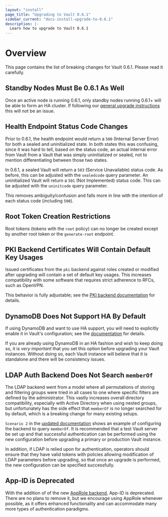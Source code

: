 ```yaml
---
layout: "install"
page_title: "Upgrading to Vault 0.6.1"
sidebar_current: "docs-install-upgrade-to-0.6.1"
description: |-
  Learn how to upgrade to Vault 0.6.1
---
```


# Overview

This page contains the list of breaking changes for Vault 0.6.1. Please read it
carefully.

## Standby Nodes Must Be 0.6.1 As Well

Once an active node is running 0.6.1, only standby nodes running 0.6.1+ will be
able to form an HA cluster. If following our [general upgrade
instructions](https://www.vaultproject.io/docs/install/upgrade.html) this will
not be an issue.

## Health Endpoint Status Code Changes

Prior to 0.6.1, the health endpoint would return a `500` (Internal Server
Error) for both a sealed and uninitialized state. In both states this was
confusing, since it was hard to tell, based on the status code, an actual
internal error from Vault from a Vault that was simply uninitialized or sealed,
not to mention differentiating between those two states.

In 0.6.1, a sealed Vault will return a `503` (Service Unavailable) status code.
As before, this can be adjusted with the `sealedcode` query parameter. An
uninitialized Vault will return a `501` (Not Implemented) status code. This can
be adjusted with the `uninitcode` query parameter.

This removes ambiguity/confusion and falls more in line with the intention of
each status code (including `500`).

## Root Token Creation Restrictions

Root tokens (tokens with the `root` policy) can no longer be created except by
another root token or the `generate-root` endpoint.

## PKI Backend Certificates Will Contain Default Key Usages

Issued certificates from the `pki` backend against roles created or modified
after upgrading will contain a set of default key usages. This increases
compatibility with some software that requires strict adherence to RFCs, such
as OpenVPN.

This behavior is fully adjustable; see the [PKI backend
documentation](https://www.vaultproject.io/docs/secrets/pki/index.html) for
details.

## DynamoDB Does Not Support HA By Default

If using DynamoDB and want to use HA support, you will need to explicitly
enable it in Vault's configuration; see the
[documentation](https://www.vaultproject.io/docs/config/index.html#ha_enabled)
for details.

If you are already using DynamoDB in an HA fashion and wish to keep doing so,
it is *very important* that you set this option before upgrading your Vault
instances. Without doing so, each Vault instance will believe that it is
standalone and there will be consistency issues.

## LDAP Auth Backend Does Not Search `memberOf`

The LDAP backend went from a model where all permutations of storing and
filtering groups were tried in all cases to one where specific filters are
defined by the administrator. This vastly increases overall directory
compatibility, especially with Active Directory when using nested groups, but
unfortunately has the side effect that `memberOf` is no longer searched for by
default, which is a breaking change for many existing setups. 

`Scenario 2` in the [updated
documentation](https://github.com/hashicorp/vault/blob/master/website/source/docs/auth/ldap.html.md)
shows an example of configuring the backend to query `memberOf`. It is
recommended that a test Vault server be set up and that successful
authentication can be performed using the new configuration before upgrading a
primary or production Vault instance.

In addition, if LDAP is relied upon for authentication, operators should ensure
that they have valid tokens with policies allowing modification of LDAP
parameters before upgrading, so that once an upgrade is performed, the new
configuration can be specified successfully.

## App-ID is Deprecated

With the addition of of the new [AppRole
backend](https://www.vaultproject.io/docs/auth/approle.html), App-ID is
deprecated. There are no plans to remove it, but we encourage using AppRole
whenever possible, as it offers enhanced functionality and can accommodate many
more types of authentication paradigms.
